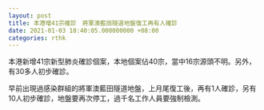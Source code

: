 ```yaml
---
layout: post
title: 本港增41宗確診　將軍澳藍田隧道地盤復工再有人確診
date: 2021-01-03 18:40:05.000000000 +08:00
categories: rthk
---
```


本港新增41宗新型肺炎確診個案，本地個案佔40宗，當中16宗源頭不明。另外，有30多人初步確診。

早前出現過感染群組的將軍澳藍田隧道地盤，上月尾復工後，再有1人確診，另有10人初步確診，地盤要再次停工，過千名工作人員要強制檢測。
